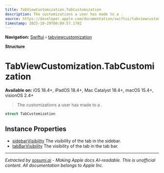 ```yaml
---
title: TabViewCustomization.TabCustomization
description: The customizations a user has made to a .
source: https://developer.apple.com/documentation/swiftui/tabviewcustomization/tabcustomization
timestamp: 2025-10-29T00:09:57.170Z
---
```


**Navigation:** [Swiftui](/documentation/swiftui) › [tabviewcustomization](/documentation/swiftui/tabviewcustomization)

**Structure**

# TabViewCustomization.TabCustomization

**Available on:** iOS 18.4+, iPadOS 18.4+, Mac Catalyst 18.4+, macOS 15.4+, visionOS 2.4+

> The customizations a user has made to a .

```swift
struct TabCustomization
```

## Instance Properties

- [sidebarVisibility](/documentation/swiftui/tabviewcustomization/tabcustomization/sidebarvisibility) The visibility of the tab in the sidebar.
- [tabBarVisibility](/documentation/swiftui/tabviewcustomization/tabcustomization/tabbarvisibility) The visibility of the tab in the tab bar.

---

*Extracted by [sosumi.ai](https://sosumi.ai) - Making Apple docs AI-readable.*
*This is unofficial content. All documentation belongs to Apple Inc.*
